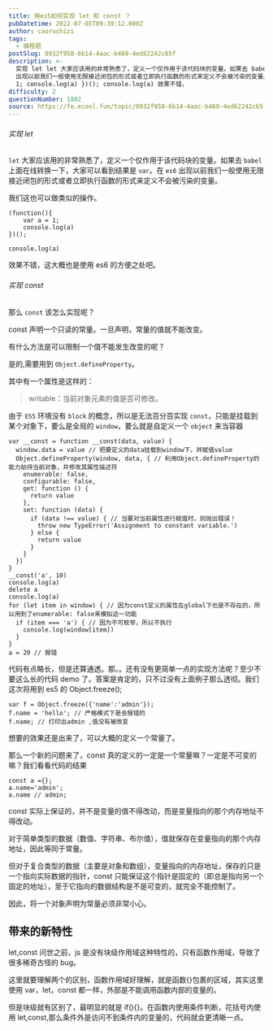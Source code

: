 ```yaml
---
title: 用es5如何实现 let 和 const ？
pubDatetime: 2022-07-05T09:39:12.000Z
author: caorushizi
tags:
  - 编程题
postSlug: 0932f958-6b14-4aac-b469-4ed62242c65f
description: >-
  实现 let let 大家应该用的非常熟悉了，定义一个仅作用于该代码块的变量。如果去 babel 上面在线转换一下，大家可以看到结果是 var。在 es6
  出现以前我们一般使用无限接近闭包的形式或者立即执行函数的形式来定义不会被污染的变量。 我们这也可以做类似的操作。 (function(){ var a =
  1; console.log(a) })(); console.log(a) 效果不错，
difficulty: 2
questionNumber: 1802
source: https://fe.ecool.fun/topic/0932f958-6b14-4aac-b469-4ed62242c65f
---
```


###### 实现 let

`let` 大家应该用的非常熟悉了，定义一个仅作用于该代码块的变量。如果去 `babel` 上面在线转换一下，大家可以看到结果是 `var`。在 `es6` 出现以前我们一般使用无限接近闭包的形式或者立即执行函数的形式来定义不会被污染的变量。

我们这也可以做类似的操作。

```
(function(){
	var a = 1;
    console.log(a)
})();

console.log(a)
```

效果不错，这大概也是使用 es6 的方便之处吧。

###### 实现 const

那么 `const` 该怎么实现呢？

const 声明一个只读的常量。一旦声明，常量的值就不能改变。

有什么方法是可以限制一个值不能发生改变的呢？

是的,需要用到 `Object.defineProperty`。

其中有一个属性是这样的：

> writable：当前对象元素的值是否可修改。

由于 `ES5` 环境没有 `block` 的概念，所以是无法百分百实现 `const`，只能是挂载到某个对象下，要么是全局的 `window`，要么就是自定义一个 `object` 来当容器

```
var __const = function __const(data, value) {
  window.data = value // 把要定义的data挂载到window下，并赋值value
  Object.defineProperty(window, data, { // 利用Object.defineProperty的能力劫持当前对象，并修改其属性描述符
    enumerable: false,
    configurable: false,
    get: function () {
      return value
    },
    set: function (data) {
      if (data !== value) { // 当要对当前属性进行赋值时，则抛出错误！
        throw new TypeError('Assignment to constant variable.')
      } else {
        return value
      }
    }
  })
}
__const('a', 10)
console.log(a)
delete a
console.log(a)
for (let item in window) { // 因为const定义的属性在global下也是不存在的，所以用到了enumerable: false来模拟这一功能
  if (item === 'a') { // 因为不可枚举，所以不执行
    console.log(window[item])
  }
}
a = 20 // 报错

```

代码有点略长，但是还算通透。那。。还有没有更简单一点的实现方法呢？至少不要这么长的代码 demo 了。答案是肯定的，只不过没有上面例子那么透彻。我们这次将用到 es5 的 Object.freeze();

```
var f = Object.freeze({'name':'admin'});
f.name = 'hello'; // 严格模式下是会报错的
f.name; // 打印出admin ,值没有被改变

```

想要的效果还是出来了，可以大概的定义一个常量了。

那么一个新的问题来了，const 真的定义的一定是一个常量嘛？一定是不可变的嘛？我们看看代码的结果

```
const a ={};
a.name='admin';
a.name // admin;

```

const 实际上保证的，并不是变量的值不得改动，而是变量指向的那个内存地址不得改动。

对于简单类型的数据（数值、字符串、布尔值），值就保存在变量指向的那个内存地址，因此等同于常量。

但对于复合类型的数据（主要是对象和数组），变量指向的内存地址，保存的只是一个指向实际数据的指针，const 只能保证这个指针是固定的（即总是指向另一个固定的地址），至于它指向的数据结构是不是可变的，就完全不能控制了。

因此，将一个对象声明为常量必须非常小心。

## 带来的新特性

let,const 问世之前，js 是没有块级作用域这种特性的，只有函数作用域，导致了很多稀奇古怪的 bug。

这里就要理解两个的区别，函数作用域好理解，就是函数{}包裹的区域，其实这里使用 var，let，const 都一样，外部是不能调用函数内部的变量的。

但是块级就有区别了，最明显的就是 if(){}。在函数内使用条件判断，花括号内使用 let,const,那么条件外是访问不到条件内的变量的，代码就会更清晰一点。

